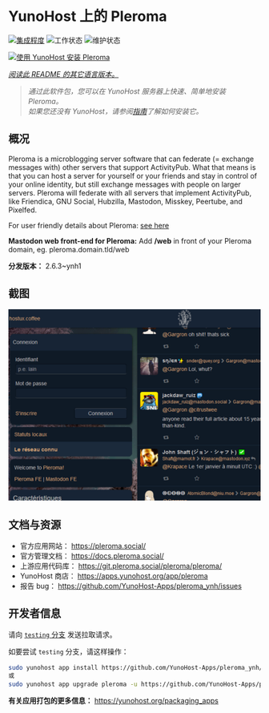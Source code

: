 <!--
注意：此 README 由 <https://github.com/YunoHost/apps/tree/master/tools/readme_generator> 自动生成
请勿手动编辑。
-->

# YunoHost 上的 Pleroma

[![集成程度](https://dash.yunohost.org/integration/pleroma.svg)](https://dash.yunohost.org/appci/app/pleroma) ![工作状态](https://ci-apps.yunohost.org/ci/badges/pleroma.status.svg) ![维护状态](https://ci-apps.yunohost.org/ci/badges/pleroma.maintain.svg)

[![使用 YunoHost 安装 Pleroma](https://install-app.yunohost.org/install-with-yunohost.svg)](https://install-app.yunohost.org/?app=pleroma)

*[阅读此 README 的其它语言版本。](./ALL_README.md)*

> *通过此软件包，您可以在 YunoHost 服务器上快速、简单地安装 Pleroma。*  
> *如果您还没有 YunoHost，请参阅[指南](https://yunohost.org/install)了解如何安装它。*

## 概况

Pleroma is a microblogging server software that can federate (= exchange messages with) other servers that support ActivityPub. What that means is that you can host a server for yourself or your friends and stay in control of your online identity, but still exchange messages with people on larger servers. Pleroma will federate with all servers that implement ActivityPub, like Friendica, GNU Social, Hubzilla, Mastodon, Misskey, Peertube, and Pixelfed.

For user friendly details about Pleroma: [see here](https://blog.soykaf.com/post/what-is-pleroma/)

**Mastodon web front-end for Pleroma:** Add **/web** in front of your Pleroma domain, eg. pleroma.domain.tld/web


**分发版本：** 2.6.3~ynh1

## 截图

![Pleroma 的截图](./doc/screenshots/screenshot1.png)

## 文档与资源

- 官方应用网站： <https://pleroma.social/>
- 官方管理文档： <https://docs.pleroma.social/>
- 上游应用代码库： <https://git.pleroma.social/pleroma/pleroma/>
- YunoHost 商店： <https://apps.yunohost.org/app/pleroma>
- 报告 bug： <https://github.com/YunoHost-Apps/pleroma_ynh/issues>

## 开发者信息

请向 [`testing` 分支](https://github.com/YunoHost-Apps/pleroma_ynh/tree/testing) 发送拉取请求。

如要尝试 `testing` 分支，请这样操作：

```bash
sudo yunohost app install https://github.com/YunoHost-Apps/pleroma_ynh/tree/testing --debug
或
sudo yunohost app upgrade pleroma -u https://github.com/YunoHost-Apps/pleroma_ynh/tree/testing --debug
```

**有关应用打包的更多信息：** <https://yunohost.org/packaging_apps>

